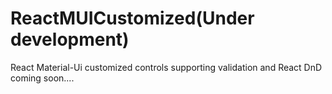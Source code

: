 # ReactMUICustomized(Under development)
React Material-Ui customized controls supporting validation and React DnD coming soon....
